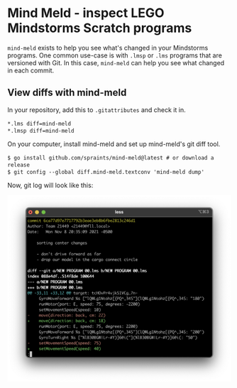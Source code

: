 # Mind Meld - inspect LEGO Mindstorms Scratch programs

`mind-meld` exists to help you see what's changed in your Mindstorms programs. One common use-case is with `.lmsp` or `.lms` programs that are versioned with Git. In this case, `mind-meld` can help you see what changed in each commit.

## View diffs with mind-meld

In your repository, add this to `.gitattributes` and check it in.

    *.lms diff=mind-meld
    *.lmsp diff=mind-meld

On your computer, install mind-meld and set up mind-meld's git diff tool.

    $ go install github.com/spraints/mind-meld@latest # or download a release
    $ git config --global diff.mind-meld.textconv 'mind-meld dump'

Now, git log will look like this:

![git log example](docs/git-log.png)
